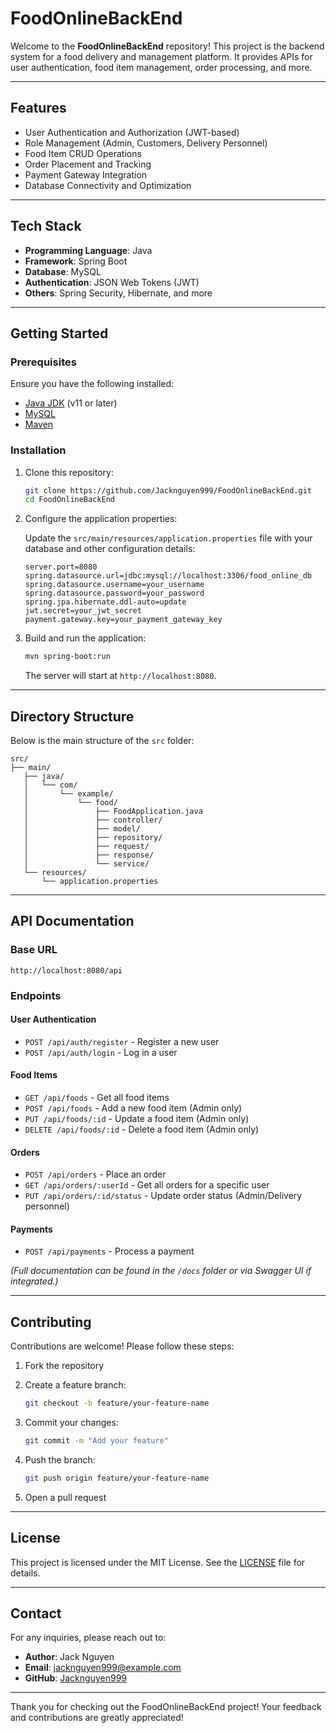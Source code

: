 # FoodOnlineBackEnd

Welcome to the **FoodOnlineBackEnd** repository! This project is the backend system for a food delivery and management platform. It provides APIs for user authentication, food item management, order processing, and more. 

---

## Features

- User Authentication and Authorization (JWT-based)
- Role Management (Admin, Customers, Delivery Personnel)
- Food Item CRUD Operations
- Order Placement and Tracking
- Payment Gateway Integration
- Database Connectivity and Optimization

---

## Tech Stack

- **Programming Language**: Java
- **Framework**: Spring Boot
- **Database**: MySQL
- **Authentication**: JSON Web Tokens (JWT)
- **Others**: Spring Security, Hibernate, and more

---

## Getting Started

### Prerequisites

Ensure you have the following installed:

- [Java JDK](https://www.oracle.com/java/technologies/javase-downloads.html) (v11 or later)
- [MySQL](https://dev.mysql.com/downloads/installer/)
- [Maven](https://maven.apache.org/install.html)

### Installation

1. Clone this repository:

   ```bash
   git clone https://github.com/Jacknguyen999/FoodOnlineBackEnd.git
   cd FoodOnlineBackEnd
   ```

2. Configure the application properties:

   Update the `src/main/resources/application.properties` file with your database and other configuration details:

   ```properties
   server.port=8080
   spring.datasource.url=jdbc:mysql://localhost:3306/food_online_db
   spring.datasource.username=your_username
   spring.datasource.password=your_password
   spring.jpa.hibernate.ddl-auto=update
   jwt.secret=your_jwt_secret
   payment.gateway.key=your_payment_gateway_key
   ```

3. Build and run the application:

   ```bash
   mvn spring-boot:run
   ```

   The server will start at `http://localhost:8080`.

---

## Directory Structure

Below is the main structure of the `src` folder:

```
src/
├── main/
   ├── java/
   │   └── com/
   │       └── example/
   │           └── food/
   │               ├── FoodApplication.java
   │               ├── controller/
   │               ├── model/
   │               ├── repository/
   │               ├── request/
   │               ├── response/
   │               └── service/
   └── resources/
       └── application.properties

```

---

## API Documentation

### Base URL

`http://localhost:8080/api`

### Endpoints

#### User Authentication
- `POST /api/auth/register` - Register a new user
- `POST /api/auth/login` - Log in a user

#### Food Items
- `GET /api/foods` - Get all food items
- `POST /api/foods` - Add a new food item (Admin only)
- `PUT /api/foods/:id` - Update a food item (Admin only)
- `DELETE /api/foods/:id` - Delete a food item (Admin only)

#### Orders
- `POST /api/orders` - Place an order
- `GET /api/orders/:userId` - Get all orders for a specific user
- `PUT /api/orders/:id/status` - Update order status (Admin/Delivery personnel)

#### Payments
- `POST /api/payments` - Process a payment

*(Full documentation can be found in the `/docs` folder or via Swagger UI if integrated.)*

---

## Contributing

Contributions are welcome! Please follow these steps:

1. Fork the repository
2. Create a feature branch:

   ```bash
   git checkout -b feature/your-feature-name
   ```

3. Commit your changes:

   ```bash
   git commit -m "Add your feature"
   ```

4. Push the branch:

   ```bash
   git push origin feature/your-feature-name
   ```

5. Open a pull request

---

## License

This project is licensed under the MIT License. See the [LICENSE](LICENSE) file for details.

---

## Contact

For any inquiries, please reach out to:

- **Author**: Jack Nguyen
- **Email**: jacknguyen999@example.com
- **GitHub**: [Jacknguyen999](https://github.com/Jacknguyen999)

---

Thank you for checking out the FoodOnlineBackEnd project! Your feedback and contributions are greatly appreciated!
